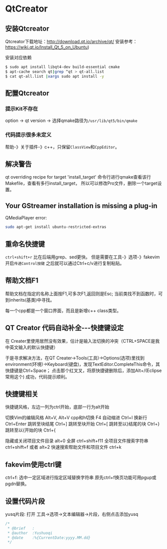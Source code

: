 # QtCreator
## 安装Qtcreator
Qtcreator下载地址：http://download.qt.io/archive/qt/
安装参考：https://wiki.qt.io/Install_Qt_5_on_Ubuntu)

安装对应依赖
```bash
$ sudo apt install libqt4-dev build-essential cmake
$ apt-cache search qt|grep ^qt > qt-all.list
$ cat qt-all.list |xargs sudo apt install -y 

```

## 配置Qtcreator

### 提示Kit不存在
option -> qt version -> 选择qmake路径为`/usr/lib/qt5/bin/qmake`

### 代码提示很多未定义
帮助-》关于插件-》c++，只保留`ClassView`和`CppEditor`。
## 解决警告
qt overriding recipe for target 'install_target'
命令行进行qmake查看该行Makefile，查看有多行install_target，
所以可以修改Pro文件，删除一个target设置。

## Your GStreamer installation is missing a plug-in 
QMediaPlayer error:
```bash
sudo apt-get install ubuntu-restricted-extras
```

## 重命名快捷键
`ctrl+shift+r` 比在后端用grep、sed更快。
但是需要在工具-》选项-》fakevim开启`传递Control按键`
之后就可以通过Ctrl+c/v进行复制粘贴。

## 帮助文档F1
帮助文档在指定的名称上面按F1,可多次F1,返回则是Esc;
当前类找不到函数时，可到inherits(基类)中寻找。

每一个cpp都是一个窗口界面，而且是新增c++ class类型。


## QT Creator 代码自动补全---快捷键设定
在 Creater里使用居然没有效果，估计是输入法切换的冲突（CTRL+SPACE是我中英文输入的默认快捷键）

于是寻求解决方法，在QT Creater->Tools(工具)->Options(选项)里找到
environment(环境)->Keyboard(键盘)，发现TextEditor.CompleteThis命令，其快捷键是Ctrl+Space；
点击那个红叉叉，将原快捷键删除后，添加Alt+/(Eclipse常用这个)
成功，代码提示顺利。

## 快捷键相关
快捷键风格，左边一列为ctrl开始，底部一行为alt开始

切换Vim的编辑风格 Alt+V, Alt+V
cpp和h切换  F4
自动缩进 Ctrl+I
换新行 Ctrl+Enter
跳转至块结尾    Ctrl+]
跳转至块开始    Ctrl+[
跳转至以}结尾的块   Ctrl+}
跳转至以{开始的块   Ctrl+{

隐藏或关闭项目文件目录 alt+0
全屏 ctrl+shift+f11
全项目文件搜索字符串  ctrl+shift+f 或者 alt+2
快速搜索帮助文件和项目文件 ctrl+k

## fakevim使用ctrl键
ctrl+f: 选中一定区域进行指定区域替换字符串
原先ctrl+f换页功能可用pgup或pgdn替换。


## 设置代码片段
yusq片段: 打开 工具->选项->文本编辑器->片段，右侧点击添加yusq
```c++
/*
 * @brief   :
 * @author  :Yushuoqi
 * @date    :%{CurrentDate:yyyy.MM.dd}
 */
```

